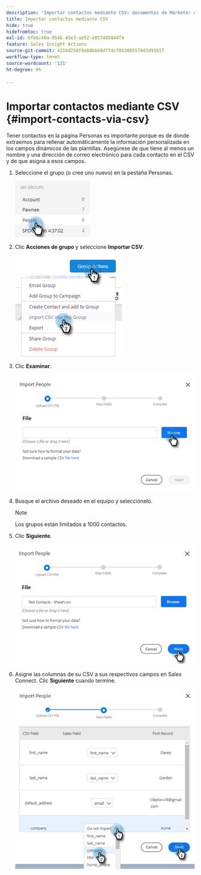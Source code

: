 ```yaml
---
description: 'Importar contactos mediante CSV: documentos de Marketo: documentación del producto'
title: Importar contactos mediante CSV
hide: true
hidefromtoc: true
exl-id: 6fb6c48a-054b-45e3-ae52-e857485044f4
feature: Sales Insight Actions
source-git-commit: 431bd258f9a68bbb9df7acf043085578d3d91b1f
workflow-type: tm+mt
source-wordcount: '121'
ht-degree: 0%

---
```


# Importar contactos mediante CSV {#import-contacts-via-csv}

Tener contactos en la página Personas es importante porque es de donde extraemos para rellenar automáticamente la información personalizada en los campos dinámicos de las plantillas. Asegúrese de que tiene al menos un nombre y una dirección de correo electrónico para cada contacto en el CSV y de que asigna a esos campos.

1. Seleccione el grupo (o cree uno nuevo) en la pestaña Personas.

   ![](assets/import-contacts-via-csv-1.png)

1. Clic **Acciones de grupo** y seleccione **Importar CSV**.

   ![](assets/import-contacts-via-csv-2.png)

1. Clic **Examinar**.

   ![](assets/import-contacts-via-csv-3.png)

1. Busque el archivo deseado en el equipo y selecciónelo.

   >[!NOTE]
   >
   >Los grupos están limitados a 1000 contactos.

1. Clic **Siguiente**.

   ![](assets/import-contacts-via-csv-4.png)

1. Asigne las columnas de su CSV a sus respectivos campos en Sales Connect. Clic **Siguiente** cuando termine.

   ![](assets/import-contacts-via-csv-5.png)
